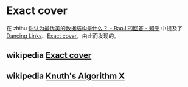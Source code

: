 # Exact cover

在 zhihu [你认为最优美的数据结构是什么？ - RaoJi的回答 - 知乎](https://www.zhihu.com/question/32163076/answer/55533040) 中提及了[Dancing Links](https://en.wikipedia.org/wiki/Dancing_Links)、[Exact cover](https://en.wikipedia.org/wiki/Exact_cover)，由此而发现的。



## wikipedia [Exact cover](https://en.wikipedia.org/wiki/Exact_cover)



## wikipedia [Knuth's Algorithm X](https://en.wikipedia.org/wiki/Knuth%27s_Algorithm_X)



